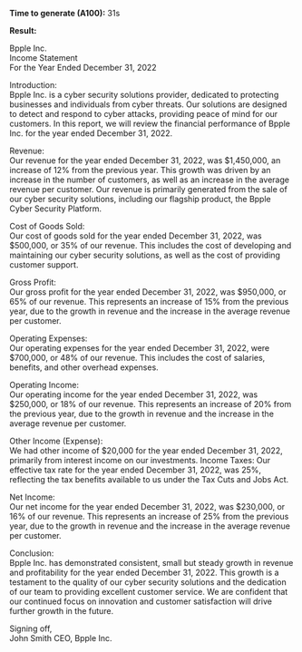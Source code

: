 **Time to generate (A100):** 31s

**Result:**

Bpple Inc.  
Income Statement  
For the Year Ended December 31, 2022  

Introduction:  
Bpple Inc. is a cyber security solutions provider, dedicated to protecting businesses and individuals from cyber threats. Our solutions are designed to detect and respond to cyber attacks, providing peace of mind for our customers. In this report, we will review the financial performance of Bpple Inc. for the year ended December 31, 2022.  

Revenue:  
Our revenue for the year ended December 31, 2022, was $1,450,000, an increase of 12% from the previous year. This growth was driven by an increase in the number of customers, as well as an increase in the average revenue per customer. Our revenue is primarily generated from the sale of our cyber security solutions, including our flagship product, the Bpple Cyber Security Platform.  

Cost of Goods Sold:  
Our cost of goods sold for the year ended December 31, 2022, was $500,000, or 35% of our revenue. This includes the cost of developing and maintaining our cyber security solutions, as well as the cost of providing customer support.  

Gross Profit:  
Our gross profit for the year ended December 31, 2022, was $950,000, or 65% of our revenue. This represents an increase of 15% from the previous year, due to the growth in revenue and the increase in the average revenue per customer.  

Operating Expenses:  
Our operating expenses for the year ended December 31, 2022, were $700,000, or 48% of our revenue. This includes the cost of salaries, benefits, and other overhead expenses.  

Operating Income:  
Our operating income for the year ended December 31, 2022, was $250,000, or 18% of our revenue. This represents an increase of 20% from the previous year, due to the growth in revenue and the increase in the average revenue per customer.  

Other Income (Expense):  
We had other income of $20,000 for the year ended December 31, 2022, primarily from interest income on our investments. Income Taxes: Our effective tax rate for the year ended December 31, 2022, was 25%, reflecting the tax benefits available to us under the Tax Cuts and Jobs Act.  

Net Income:  
Our net income for the year ended December 31, 2022, was $230,000, or 16% of our revenue. This represents an increase of 25% from the previous year, due to the growth in revenue and the increase in the average revenue per customer.  

Conclusion:   
Bpple Inc. has demonstrated consistent, small but steady growth in revenue and profitability for the year ended December 31, 2022. This growth is a testament to the quality of our cyber security solutions and the dedication of our team to providing excellent customer service. We are confident that our continued focus on innovation and customer satisfaction will drive further growth in the future.  

Signing off,  
John Smith CEO, Bpple Inc.  